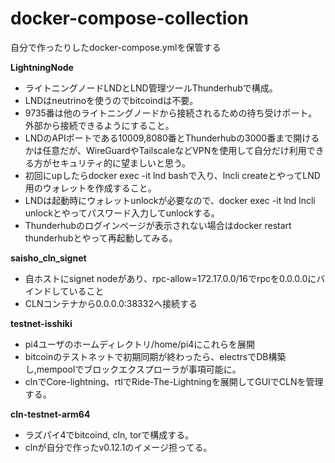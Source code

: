 # docker-compose-collection
自分で作ったりしたdocker-compose.ymlを保管する

**LightningNode**<br>
* ライトニングノードLNDとLND管理ツールThunderhubで構成。
* LNDはneutrinoを使うのでbitcoindは不要。
* 9735番は他のライトニングノードから接続されるための待ち受けポート。外部から接続できるようにすること。
* LNDのAPIポートである10009,8080番とThunderhubの3000番まで開けるかは任意だが、WireGuardやTailscaleなどVPNを使用して自分だけ利用できる方がセキュリティ的に望ましいと思う。
* 初回にupしたらdocker exec -it lnd bashで入り、lncli createとやってLND用のウォレットを作成すること。
* LNDは起動時にウォレットunlockが必要なので、docker exec -it lnd lncli unlockとやってパスワード入力してunlockする。 
* Thunderhubのログインページが表示されない場合はdocker restart thunderhubとやって再起動してみる。

**saisho_cln_signet**<br>
* 自ホストにsignet nodeがあり、rpc-allow=172.17.0.0/16でrpcを0.0.0.0にバインドしていること<br>
* CLNコンテナから0.0.0.0:38332へ接続する<br>

**testnet-isshiki**<br>
* pi4ユーザのホームディレクトリ/home/pi4にこれらを展開<br>
* bitcoinのテストネットで初期同期が終わったら、electrsでDB構築し,mempoolでブロックエクスプローラが事項可能に。<br>
* clnでCore-lightning、rtlでRide-The-Lightningを展開してGUIでCLNを管理する。

**cln-testnet-arm64**<br>
* ラズパイ4でbitcoind, cln, torで構成する。<br>
* clnが自分で作ったv0.12.1のイメージ担ってる。
